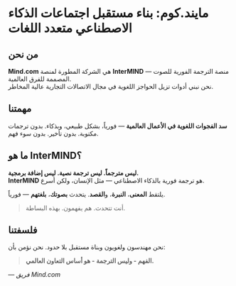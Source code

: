 # مايند.كوم: بناء مستقبل اجتماعات الذكاء الاصطناعي متعدد اللغات

## من نحن

**Mind.com** هي الشركة المطورة لمنصة **InterMIND** — منصة الترجمة الفورية للصوت المصممة للفرق العالمية.  
نحن نبني أدوات تزيل الحواجز اللغوية في مجال الاتصالات التجارية عالية المخاطر.

## مهمتنا

**سد الفجوات اللغوية في الأعمال العالمية** — فورياً، بشكل طبيعي، وبذكاء.
بدون ترجمات مكتوبة. بدون تأخير. بدون سوء فهم.

## ما هو InterMIND؟

**ليس مترجماً. ليس ترجمة نصية. ليس إضافة برمجية.**  
**InterMIND** هو ترجمة فورية بالذكاء الاصطناعي — مثل الإنسان، ولكن أسرع.

يلتقط **المعنى**، **النبرة**، و**القصد**.
يتحدث **بصوتك**، **بلغتهم** — فورياً.

> أنت تتحدث. هم يفهمون. بهذه البساطة.

## فلسفتنا

نحن مهندسون ولغويون وبناة مستقبل بلا حدود.
نحن نؤمن بأن:

> **الفهم - وليس الترجمة - هو أساس التعاون العالمي.**

— _فريق Mind.com_